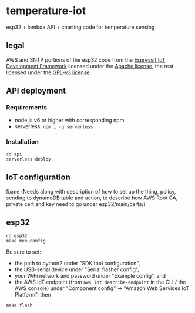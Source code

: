 # temperature-iot
esp32 + lambda API + charting code for temperature sensing

## legal
AWS and SNTP portions of the esp32 code from the [Espressif IoT Development Framework](https://github.com/espressif/esp-idf) licensed under the [Apache license](LICENSE.apache), the rest licensed under the [GPL-v3 license](LICENSE).

## API deployment
### Requirements
* node.js v6 or higher with corresponding npm
* serverless: `npm i -g serverless`
### Installation
```shell
cd api
serverless deploy
```

## IoT configuration
fixme
(Needs along with description of how to set up the thing, policy, sending to dynamoDB table and action, to describe how AWS Root CA, private cert and key need to go under esp32/main/certs/)

## esp32
```shell
cd esp32
make menuconfig
```
Be sure to set:
* the path to python2 under "SDK tool configuration",
* the USB-serial device under "Serial flasher config",
* your WiFi network and password under "Example config", and
* the AWS IoT endpoint (from `aws iot describe-endpoint` in the CLI / the AWS console) under "Component config" -> "Amazon Web Services IoT Platform".
then
```
make flash
```
